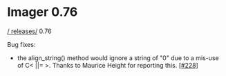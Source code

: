 # Imager 0.76

[ / ](..) [releases/](./) 0.76

Bug fixes:

 - the align_string() method would ignore a string of "0" due to a mis-use of C< ||= >. Thanks to Maurice Height for reporting this. [[#228]](https://github.com/tonycoz/imager/issues/228)